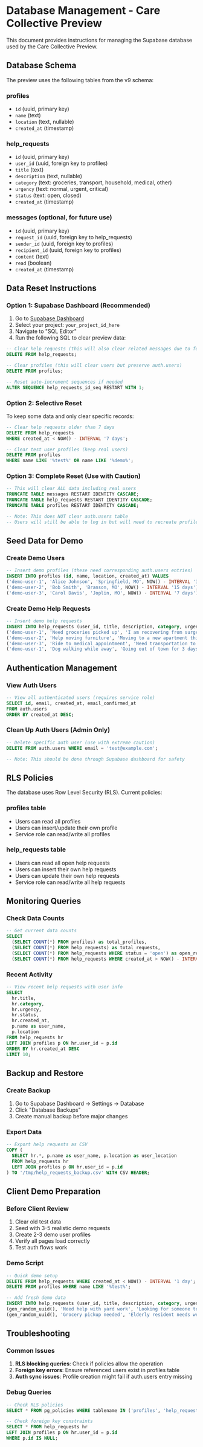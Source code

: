 # Database Management - Care Collective Preview

This document provides instructions for managing the Supabase database used by the Care Collective Preview.

## Database Schema

The preview uses the following tables from the v9 schema:

### profiles
- `id` (uuid, primary key)
- `name` (text)
- `location` (text, nullable)
- `created_at` (timestamp)

### help_requests
- `id` (uuid, primary key)
- `user_id` (uuid, foreign key to profiles)
- `title` (text)
- `description` (text, nullable)
- `category` (text: groceries, transport, household, medical, other)
- `urgency` (text: normal, urgent, critical)
- `status` (text: open, closed)
- `created_at` (timestamp)

### messages (optional, for future use)
- `id` (uuid, primary key)
- `request_id` (uuid, foreign key to help_requests)
- `sender_id` (uuid, foreign key to profiles)
- `recipient_id` (uuid, foreign key to profiles)
- `content` (text)
- `read` (boolean)
- `created_at` (timestamp)

## Data Reset Instructions

### Option 1: Supabase Dashboard (Recommended)

1. Go to [Supabase Dashboard](https://supabase.com/dashboard)
2. Select your project: `your_project_id_here`
3. Navigate to "SQL Editor"
4. Run the following SQL to clear preview data:

```sql
-- Clear help requests (this will also clear related messages due to foreign keys)
DELETE FROM help_requests;

-- Clear profiles (this will clear users but preserve auth.users)
DELETE FROM profiles;

-- Reset auto-increment sequences if needed
ALTER SEQUENCE help_requests_id_seq RESTART WITH 1;
```

### Option 2: Selective Reset

To keep some data and only clear specific records:

```sql
-- Clear help requests older than 7 days
DELETE FROM help_requests 
WHERE created_at < NOW() - INTERVAL '7 days';

-- Clear test user profiles (keep real users)
DELETE FROM profiles 
WHERE name LIKE '%test%' OR name LIKE '%demo%';
```

### Option 3: Complete Reset (Use with Caution)

```sql
-- This will clear ALL data including real users
TRUNCATE TABLE messages RESTART IDENTITY CASCADE;
TRUNCATE TABLE help_requests RESTART IDENTITY CASCADE;
TRUNCATE TABLE profiles RESTART IDENTITY CASCADE;

-- Note: This does NOT clear auth.users table
-- Users will still be able to log in but will need to recreate profiles
```

## Seed Data for Demo

### Create Demo Users

```sql
-- Insert demo profiles (these need corresponding auth.users entries)
INSERT INTO profiles (id, name, location, created_at) VALUES
('demo-user-1', 'Alice Johnson', 'Springfield, MO', NOW() - INTERVAL '30 days'),
('demo-user-2', 'Bob Smith', 'Branson, MO', NOW() - INTERVAL '15 days'),
('demo-user-3', 'Carol Davis', 'Joplin, MO', NOW() - INTERVAL '7 days');
```

### Create Demo Help Requests

```sql
-- Insert demo help requests
INSERT INTO help_requests (user_id, title, description, category, urgency, status, created_at) VALUES
('demo-user-1', 'Need groceries picked up', 'I am recovering from surgery and need someone to pick up groceries from Walmart. I have a list ready and can pay via Venmo.', 'groceries', 'urgent', 'open', NOW() - INTERVAL '2 days'),
('demo-user-2', 'Help moving furniture', 'Moving to a new apartment this weekend and need help with heavy furniture. Pizza and drinks provided!', 'household', 'normal', 'open', NOW() - INTERVAL '1 day'),
('demo-user-3', 'Ride to medical appointment', 'Need transportation to doctor appointment on Friday at 2 PM. Appointment is at Mercy Hospital.', 'transport', 'urgent', 'open', NOW() - INTERVAL '3 hours'),
('demo-user-1', 'Dog walking while away', 'Going out of town for 3 days and need someone to walk my dog twice daily. Very friendly golden retriever.', 'other', 'normal', 'closed', NOW() - INTERVAL '5 days');
```

## Authentication Management

### View Auth Users

```sql
-- View all authenticated users (requires service role)
SELECT id, email, created_at, email_confirmed_at 
FROM auth.users 
ORDER BY created_at DESC;
```

### Clean Up Auth Users (Admin Only)

```sql
-- Delete specific auth user (use with extreme caution)
DELETE FROM auth.users WHERE email = 'test@example.com';

-- Note: This should be done through Supabase dashboard for safety
```

## RLS Policies

The database uses Row Level Security (RLS). Current policies:

### profiles table
- Users can read all profiles
- Users can insert/update their own profile
- Service role can read/write all profiles

### help_requests table
- Users can read all open help requests
- Users can insert their own help requests
- Users can update their own help requests
- Service role can read/write all help requests

## Monitoring Queries

### Check Data Counts

```sql
-- Get current data counts
SELECT 
  (SELECT COUNT(*) FROM profiles) as total_profiles,
  (SELECT COUNT(*) FROM help_requests) as total_requests,
  (SELECT COUNT(*) FROM help_requests WHERE status = 'open') as open_requests,
  (SELECT COUNT(*) FROM help_requests WHERE created_at > NOW() - INTERVAL '7 days') as recent_requests;
```

### Recent Activity

```sql
-- View recent help requests with user info
SELECT 
  hr.title,
  hr.category,
  hr.urgency,
  hr.status,
  hr.created_at,
  p.name as user_name,
  p.location
FROM help_requests hr
LEFT JOIN profiles p ON hr.user_id = p.id
ORDER BY hr.created_at DESC
LIMIT 10;
```

## Backup and Restore

### Create Backup

1. Go to Supabase Dashboard → Settings → Database
2. Click "Database Backups"
3. Create manual backup before major changes

### Export Data

```sql
-- Export help requests as CSV
COPY (
  SELECT hr.*, p.name as user_name, p.location as user_location
  FROM help_requests hr
  LEFT JOIN profiles p ON hr.user_id = p.id
) TO '/tmp/help_requests_backup.csv' WITH CSV HEADER;
```

## Client Demo Preparation

### Before Client Review

1. Clear old test data
2. Seed with 3-5 realistic demo requests
3. Create 2-3 demo user profiles
4. Verify all pages load correctly
5. Test auth flows work

### Demo Script

```sql
-- Quick demo setup
DELETE FROM help_requests WHERE created_at < NOW() - INTERVAL '1 day';
DELETE FROM profiles WHERE name LIKE '%test%';

-- Add fresh demo data
INSERT INTO help_requests (user_id, title, description, category, urgency, status, created_at) VALUES
(gen_random_uuid(), 'Need help with yard work', 'Looking for someone to help rake leaves this weekend. Will provide tools and refreshments.', 'household', 'normal', 'open', NOW() - INTERVAL '2 hours'),
(gen_random_uuid(), 'Grocery pickup needed', 'Elderly resident needs weekly grocery pickup from local store. Regular weekly arrangement preferred.', 'groceries', 'normal', 'open', NOW() - INTERVAL '1 day');
```

## Troubleshooting

### Common Issues

1. **RLS blocking queries**: Check if policies allow the operation
2. **Foreign key errors**: Ensure referenced users exist in profiles table
3. **Auth sync issues**: Profile creation might fail if auth.users entry missing

### Debug Queries

```sql
-- Check RLS policies
SELECT * FROM pg_policies WHERE tablename IN ('profiles', 'help_requests');

-- Check foreign key constraints
SELECT * FROM help_requests hr 
LEFT JOIN profiles p ON hr.user_id = p.id 
WHERE p.id IS NULL;
```